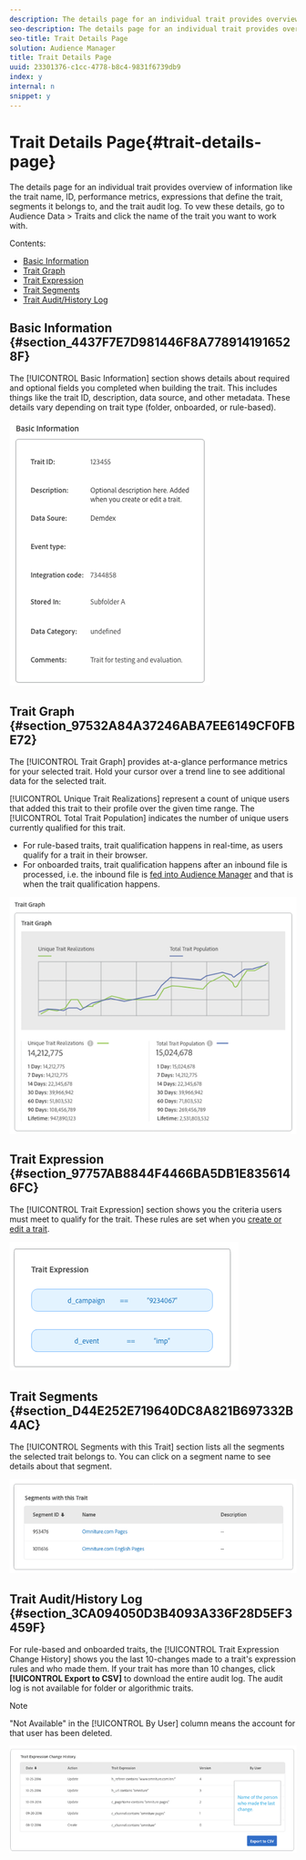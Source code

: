```yaml
---
description: The details page for an individual trait provides overview of information like the trait name, ID, performance metrics, expressions that define the trait, segments it belongs to, and the trait audit log. To vew these details, go to Audience Data > Traits and click the name of the trait you want to work with.
seo-description: The details page for an individual trait provides overview of information like the trait name, ID, performance metrics, expressions that define the trait, segments it belongs to, and the trait audit log. To vew these details, go to Audience Data > Traits and click the name of the trait you want to work with.
seo-title: Trait Details Page
solution: Audience Manager
title: Trait Details Page
uuid: 23301376-c1cc-4778-b8c4-9831f6739db9
index: y
internal: n
snippet: y
---
```


# Trait Details Page{#trait-details-page}

The details page for an individual trait provides overview of information like the trait name, ID, performance metrics, expressions that define the trait, segments it belongs to, and the trait audit log. To vew these details, go to Audience Data > Traits and click the name of the trait you want to work with.

Contents:

<ul class="simplelist"> 
 <li><a href="../../c-features/traits/trait-details-page.md#section_4437F7E7D981446F8A7789141916528F"> Basic Information</a> </li> 
 <li><a href="../../c-features/traits/trait-details-page.md#section_97532A84A37246ABA7EE6149CF0FBE72"> Trait Graph</a> </li> 
 <li><a href="../../c-features/traits/trait-details-page.md#section_97757AB8844F4466BA5DB1E8356146FC"> Trait Expression</a> </li> 
 <li><a href="../../c-features/traits/trait-details-page.md#section_D44E252E719640DC8A821B697332B4AC"> Trait Segments</a> </li> 
 <li><a href="../../c-features/traits/trait-details-page.md#section_3CA094050D3B4093A336F28D5EF3459F"> Trait Audit/History Log</a> </li> 
</ul>

## Basic Information {#section_4437F7E7D981446F8A7789141916528F}

The [!UICONTROL Basic Information] section shows details about required and optional fields you completed when building the trait. This includes things like the trait ID, description, data source, and other metadata. These details vary depending on trait type (folder, onboarded, or rule-based).

![](assets/basicInfo.png)

## Trait Graph {#section_97532A84A37246ABA7EE6149CF0FBE72}

The [!UICONTROL Trait Graph] provides at-a-glance performance metrics for your selected trait. Hold your cursor over a trend line to see additional data for the selected trait.

[!UICONTROL Unique Trait Realizations] represent a count of unique users that added this trait to their profile over the given time range. The [!UICONTROL Total Trait Population] indicates the number of unique users currently qualified for this trait.

* For rule-based traits, trait qualification happens in real-time, as users qualify for a trait in their browser. 
* For onboarded traits, trait qualification happens after an inbound file is processed, i.e. the inbound file is [fed into Audience Manager](../../faq/faq-inbound-data-ingestion.md#concept_CA81A40C5DD643F899490355C737CE9C) and that is when the trait qualification happens.

![](assets/traitGraph.png)

## Trait Expression {#section_97757AB8844F4466BA5DB1E8356146FC}

The [!UICONTROL Trait Expression] section shows you the criteria users must meet to qualify for the trait. These rules are set when you [create or edit a trait](../../c-features/traits/about-trait-builder.md#concept_BCDC4BCAEB4A4879AFA4A9B98D9ED369).

![](assets/traitExpression.png)

## Trait Segments {#section_D44E252E719640DC8A821B697332B4AC}

The [!UICONTROL Segments with this Trait] section lists all the segments the selected trait belongs to. You can click on a segment name to see details about that segment.

![](assets/traitSegments.png)

## Trait Audit/History Log {#section_3CA094050D3B4093A336F28D5EF3459F}

For rule-based and onboarded traits, the [!UICONTROL Trait Expression Change History] shows you the last 10-changes made to a trait's expression rules and who made them. If your trait has more than 10 changes, click **[!UICONTROL Export to CSV]** to download the entire audit log. The audit log is not available for folder or algorithmic traits.

>[!NOTE]
>
>"Not Available" in the [!UICONTROL By User] column means the account for that user has been deleted.

![](assets/traitHistory.png)

